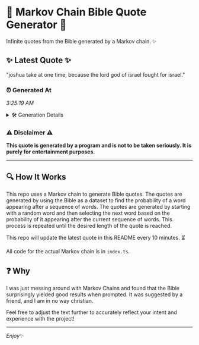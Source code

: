 # 📖 Markov Chain Bible Quote Generator 📖

Infinite quotes from the Bible generated by a Markov chain. ✨

## ✨ Latest Quote ✨
"joshua take at one time, because the lord god of israel fought for israel."

### ⏰ Generated At
*3:25:19 AM*

<details>
    <summary>🛠️ Generation Details</summary>
    <p>
        <strong>🌱 Seed:</strong> joshua<br>
        <strong>🔄 Iterations:</strong> 13<br>
        <strong>📜 Context History:</strong><br>[ joshua ]: take<br>[ joshua, take ]: at<br>[ joshua, take, at ]: one<br>[ joshua, take, at, one ]: time,<br>[ joshua, take, at, one, time, ]: because<br>[ joshua, take, at, one, time,, because ]: the<br>[ take, at, one, time,, because, the ]: lord<br>[ at, one, time,, because, the, lord ]: god<br>[ one, time,, because, the, lord, god ]: of<br>[ time,, because, the, lord, god, of ]: israel<br>[ because, the, lord, god, of, israel ]: fought<br>[ the, lord, god, of, israel, fought ]: for<br>[ lord, god, of, israel, fought, for ]: israel.<br>
    </p>
</details>

### ⚠️ Disclaimer ⚠️
**This quote is generated by a program and is not to be taken seriously. It is purely for entertainment purposes.**

---

## 🔍 How It Works

This repo uses a Markov chain to generate Bible quotes. The quotes are generated by using the Bible as a dataset to find the probability of a word appearing after a sequence of words. The quotes are generated by starting with a random word and then selecting the next word based on the probability of it appearing after the current sequence of words. This process is repeated until the desired length of the quote is reached.

This repo will update the latest quote in this README every 10 minutes. ⏳

All code for the actual Markov chain is in `index.ts`.

## ❓ Why

I was just messing around with Markov Chains and found that the Bible surprisingly yielded good results when prompted. 
It was suggested by a friend, and I am in no way christian.

Feel free to adjust the text further to accurately reflect your intent and experience with the project!

---

*Enjoy*✨
